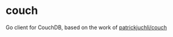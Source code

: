 couch
=====

Go client for CouchDB, based on the work of [patrickjuchli/couch](https://github.com/patrickjuchli/couch)

